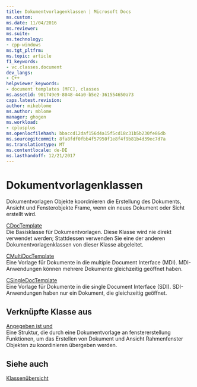 ```yaml
---
title: Dokumentvorlagenklassen | Microsoft Docs
ms.custom: 
ms.date: 11/04/2016
ms.reviewer: 
ms.suite: 
ms.technology:
- cpp-windows
ms.tgt_pltfrm: 
ms.topic: article
f1_keywords:
- vc.classes.document
dev_langs:
- C++
helpviewer_keywords:
- document templates [MFC], classes
ms.assetid: 901749e9-8048-44a0-b5e2-361554650a73
caps.latest.revision: 
author: mikeblome
ms.author: mblome
manager: ghogen
ms.workload:
- cplusplus
ms.openlocfilehash: bbaccd12daf156d4a15f5cd18c31b5b230fe86db
ms.sourcegitcommit: 8fa8fdf0fbb4f57950f1e8f4f9b81b4d39ec7d7a
ms.translationtype: MT
ms.contentlocale: de-DE
ms.lasthandoff: 12/21/2017
---
```

# <a name="document-template-classes"></a>Dokumentvorlagenklassen
Dokumentvorlagen Objekte koordinieren die Erstellung des Dokuments, Ansicht und Fensterobjekte Frame, wenn ein neues Dokument oder Sicht erstellt wird.  
  
 [CDocTemplate](../mfc/reference/cdoctemplate-class.md)  
 Die Basisklasse für Dokumentvorlagen. Diese Klasse wird nie direkt verwendet werden; Stattdessen verwenden Sie eine der anderen Dokumentvorlagenklassen von dieser Klasse abgeleitet.  
  
 [CMultiDocTemplate](../mfc/reference/cmultidoctemplate-class.md)  
 Eine Vorlage für Dokumente in die multiple Document Interface (MDI). MDI-Anwendungen können mehrere Dokumente gleichzeitig geöffnet haben.  
  
 [CSingleDocTemplate](../mfc/reference/csingledoctemplate-class.md)  
 Eine Vorlage für Dokumente in die single Document Interface (SDI). SDI-Anwendungen haben nur ein Dokument, die gleichzeitig geöffnet.  
  
## <a name="related-class"></a>Verknüpfte Klasse aus  
 [Angegeben ist und](../mfc/reference/ccreatecontext-structure.md)  
 Eine Struktur, die durch eine Dokumentvorlage an fenstererstellung Funktionen, um das Erstellen von Dokument und Ansicht Rahmenfenster Objekten zu koordinieren übergeben werden.  
  
## <a name="see-also"></a>Siehe auch  
 [Klassenübersicht](../mfc/class-library-overview.md)

